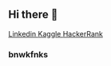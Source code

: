 ## Hi there 👋
[Linkedin  ](https://www.linkedin.com/in/himanshu-sekhar-panigrahi-4830a4255/)
[  Kaggle  ](https://www.kaggle.com/himanshupanigrahi)
[  HackerRank](https://www.hackerrank.com/himanshu86panig1)
### bnwkfnks
